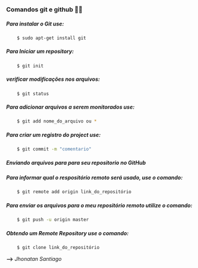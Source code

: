 

### **Comandos git e github** :man_technologist:

##### Para instalar o Git use:

````bash
	$ sudo apt-get install git
````

##### Para Iniciar um repository:

````bash
	$ git init
````

##### verificar modificações nos arquivos:

````bash
	$ git status
````

##### Para adicionar arquivos a serem monitorados use:

````bash
	$ git add nome_do_arquivo ou *
````

##### Para criar um registro do project use:

````bash
	$ git commit -m "comentario"
````

##### Enviando arquivos para para seu repositorio no GitHub
##### Para informar qual o respositório remoto será usado, use o comando:

````bash
	$ git remote add origin link_do_repositório
````

##### Para enviar os arquivos para o meu repositório remoto utilize o comando:

````bash
	$ git push -u origin master
````

##### Obtendo um Remote Repository use o comando:

````bash
	$ git clone link_do_repositório
````



**-->** *Jhonatan Santiago*